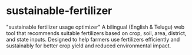 # sustainable-fertilizer
"sustainable fertilizer usage optimizer" A bilingual (English &amp; Telugu) web tool that recommends suitable fertilizers based on crop, soil, area, district, and state inputs. Designed to help farmers use fertilizers efficiently and sustainably for better crop yield and reduced environmental impact.
